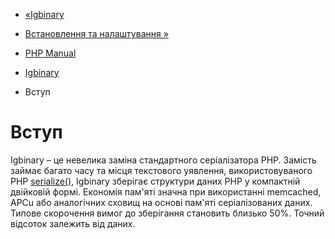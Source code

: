- [«Igbinary](book.igbinary.md)
- [Встановлення та налаштування »](igbinary.setup.md)

- [PHP Manual](index.md)
- [Igbinary](book.igbinary.md)
-   Вступ

# Вступ

Igbinary – це невелика заміна стандартного серіалізатора PHP. Замість
займає багато часу та місця текстового уявлення,
використовуваного PHP [serialize()](function.serialize.md), Igbinary
зберігає структури даних PHP у компактній двійковій формі. Економія пам'яті
значна при використанні memcached, APCu або аналогічних сховищ
на основі пам'яті серіалізованих даних. Типове скорочення
вимог до зберігання становить близько 50%. Точний відсоток залежить від
даних.
